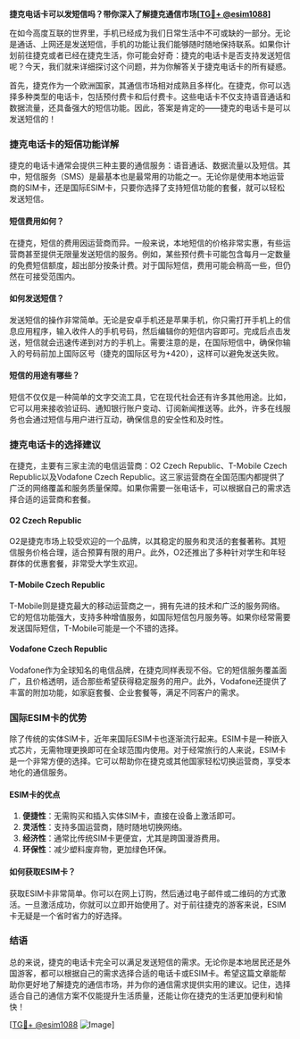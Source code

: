 **捷克电话卡可以发短信吗？带你深入了解捷克通信市场[[TG💪+ @esim1088](https://t.me/s/esim1088)]**

在如今高度互联的世界里，手机已经成为我们日常生活中不可或缺的一部分。无论是通话、上网还是发送短信，手机的功能让我们能够随时随地保持联系。如果你计划前往捷克或者已经在捷克生活，你可能会好奇：捷克的电话卡是否支持发送短信呢？今天，我们就来详细探讨这个问题，并为你解答关于捷克电话卡的所有疑惑。

首先，捷克作为一个欧洲国家，其通信市场相对成熟且多样化。在捷克，你可以选择多种类型的电话卡，包括预付费卡和后付费卡。这些电话卡不仅支持语音通话和数据流量，还具备强大的短信功能。因此，答案是肯定的——捷克的电话卡是可以发送短信的！

### 捷克电话卡的短信功能详解

捷克的电话卡通常会提供三种主要的通信服务：语音通话、数据流量以及短信。其中，短信服务（SMS）是最基本也是最常用的功能之一。无论你是使用本地运营商的SIM卡，还是国际ESIM卡，只要你选择了支持短信功能的套餐，就可以轻松发送短信。

#### 短信费用如何？

在捷克，短信的费用因运营商而异。一般来说，本地短信的价格非常实惠，有些运营商甚至提供无限量发送短信的服务。例如，某些预付费卡可能包含每月一定数量的免费短信额度，超出部分按条计费。对于国际短信，费用可能会稍高一些，但仍然在可接受范围内。

#### 如何发送短信？

发送短信的操作非常简单。无论是安卓手机还是苹果手机，你只需打开手机上的信息应用程序，输入收件人的手机号码，然后编辑你的短信内容即可。完成后点击发送，短信就会迅速传递到对方的手机上。需要注意的是，在国际短信中，确保你输入的号码前加上国际区号（捷克的国际区号为+420），这样可以避免发送失败。

#### 短信的用途有哪些？

短信不仅仅是一种简单的文字交流工具，它在现代社会还有许多其他用途。比如，它可以用来接收验证码、通知银行账户变动、订阅新闻推送等。此外，许多在线服务也会通过短信与用户进行互动，确保信息的安全性和及时性。

### 捷克电话卡的选择建议

在捷克，主要有三家主流的电信运营商：O2 Czech Republic、T-Mobile Czech Republic以及Vodafone Czech Republic。这三家运营商在全国范围内都提供了广泛的网络覆盖和服务质量保障。如果你需要一张电话卡，可以根据自己的需求选择合适的运营商和套餐。

#### O2 Czech Republic

O2是捷克市场上较受欢迎的一个品牌，以其稳定的服务和灵活的套餐著称。其短信服务价格合理，适合预算有限的用户。此外，O2还推出了多种针对学生和年轻群体的优惠套餐，非常受大学生欢迎。

#### T-Mobile Czech Republic

T-Mobile则是捷克最大的移动运营商之一，拥有先进的技术和广泛的服务网络。它的短信功能强大，支持多种增值服务，如国际短信包月服务等。如果你经常需要发送国际短信，T-Mobile可能是一个不错的选择。

#### Vodafone Czech Republic

Vodafone作为全球知名的电信品牌，在捷克同样表现不俗。它的短信服务覆盖面广，且价格透明，适合那些希望获得稳定服务的用户。此外，Vodafone还提供了丰富的附加功能，如家庭套餐、企业套餐等，满足不同客户的需求。

### 国际ESIM卡的优势

除了传统的实体SIM卡，近年来国际ESIM卡也逐渐流行起来。ESIM卡是一种嵌入式芯片，无需物理更换即可在全球范围内使用。对于经常旅行的人来说，ESIM卡是一个非常方便的选择。它可以帮助你在捷克或其他国家轻松切换运营商，享受本地化的通信服务。

#### ESIM卡的优点

1. **便捷性**：无需购买和插入实体SIM卡，直接在设备上激活即可。
2. **灵活性**：支持多国运营商，随时随地切换网络。
3. **经济性**：通常比传统SIM卡更便宜，尤其是跨国漫游费用。
4. **环保性**：减少塑料废弃物，更加绿色环保。

#### 如何获取ESIM卡？

获取ESIM卡非常简单。你可以在网上订购，然后通过电子邮件或二维码的方式激活。一旦激活成功，你就可以立即开始使用了。对于前往捷克的游客来说，ESIM卡无疑是一个省时省力的好选择。

### 结语

总的来说，捷克的电话卡完全可以满足发送短信的需求。无论你是本地居民还是外国游客，都可以根据自己的需求选择合适的电话卡或ESIM卡。希望这篇文章能帮助你更好地了解捷克的通信市场，并为你的通信需求提供实用的建议。记住，选择适合自己的通信方案不仅能提升生活质量，还能让你在捷克的生活更加便利和愉快！

[[TG💪+ @esim1088](https://t.me/s/esim1088) ![Image](https://i.postimg.cc/4NQfJmqS/Snipaste-2025-05-13-00-14-12.png)]